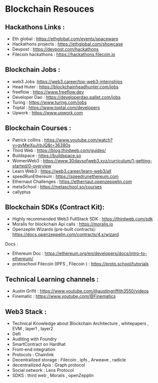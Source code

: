 <!-- @format -->

# Blockchain Resouces

## Hackathons Links :

- Eth global : https://ethglobal.com/events/spacewarp
- Hackathons projects : https://ethglobal.com/showcase
- Devpost : https://devpost.com/hackathons
- Filecoin hackathons : https://hackathons.filecoin.io


## Blockchain Jobs :

- web3 Jobs :https://web3.career/top-web3-internships
- Head Huter : https://blockchainheadhunter.com/jobs
- freeflow : https://www.freeflow.dev
- Developer Dao : https://developerdao.pallet.com/jobs
- Turing : https://www.turing.com/jobs
- Toptal : https://www.toptal.com/developers
- Upwork : https://www.upwork.com

## Blockchain Courses :

- Patrick collins : https://www.youtube.com/watch?v=gyMwXuJrbJQ&t=36380s
- Third Web : https://blog.thirdweb.com/guides/
- Buildspace : https://buildspace.so
- WomenWeb3 : https://www.30daysofweb3.xyz/curriculum/1-getting-started/0-overview
- Learn Web3 : https://web3.career/learn-web3/all
- speedRunEthereum : https://speedrunethereum.com
- Ethernaut Challenges : https://ethernaut.openzeppelin.com
- metaSchool : https://metaschool.so/courses
- callyptus

## Blockchain SDKs (Contract Kit):

- Highly recommended Web3 FullStack SDK : https://thirdweb.com/sdk
- Moralis for blockchain Api calls : https://moralis.io
- Openzeplin Wizards (pre-built contracts): https://docs.openzeppelin.com/contracts/4.x/wizard 

Docs :
- Ethereum Doc : https://ethereum.org/en/developers/docs/intro-to-ethereum/
- protoschool Filecoin (IPFS , Filecoin ) : https://proto.school/tutorials

## Technical Learning channels :

- Austin Grifit : https://www.youtube.com/@austingriffith3550/videos
- Finematic : https://www.youtube.com/@Finematics

## Web3 Stack :

- Technical Knowledge about Blockchain Architecture , whitepapers , EVM , layer1 , layer2
- Defi
- Auditing with Foundry
- SmartContract on Hardhat
- Front-end integration
- Protocols : Chainlink
- Decentrailzed storage : Filecoin , ipfs , Arweave , radicle
- decentrailized Apis : Graph protocol
- Social network : Lens Protocol
- SDKS : third web , Moralis , openZepplin
